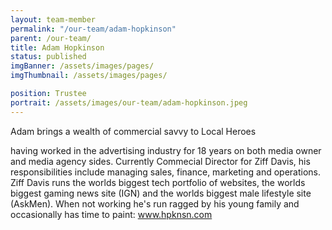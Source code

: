 ```yaml
---
layout: team-member
permalink: "/our-team/adam-hopkinson"
parent: /our-team/
title: Adam Hopkinson
status: published
imgBanner: /assets/images/pages/
imgThumbnail: /assets/images/pages/

position: Trustee
portrait: /assets/images/our-team/adam-hopkinson.jpeg
---
```


Adam brings a wealth of commercial savvy to Local Heroes

having worked in the advertising industry for 18 years on both media owner and media agency sides.  Currently Commecial Director for Ziff Davis, his responsibilities include managing sales, finance, marketing and operations.  Ziff Davis runs the worlds biggest tech portfolio of websites, the worlds biggest gaming news site (IGN) and the worlds biggest male lifestyle site (AskMen).  When not working he's run ragged by his young family and occasionally has time to paint: www.hpknsn.com
